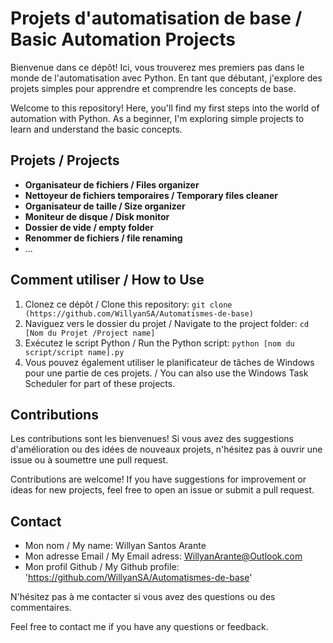 # Projets d'automatisation de base / Basic Automation Projects

Bienvenue dans ce dépôt! Ici, vous trouverez mes premiers pas dans le monde de l'automatisation avec Python. En tant que débutant, j'explore des projets simples pour apprendre et comprendre les concepts de base.

Welcome to this repository! Here, you'll find my first steps into the world of automation with Python. As a beginner, I'm exploring simple projects to learn and understand the basic concepts.

## Projets / Projects

* **Organisateur de fichiers / Files organizer**
* **Nettoyeur de fichiers temporaires / Temporary files cleaner**
* **Organisateur de taille / Size organizer**
* **Moniteur de disque / Disk monitor**
* **Dossier de vide / empty folder**
* **Renommer de fichiers / file renaming**
* ...

## Comment utiliser / How to Use

1. Clonez ce dépôt / Clone this repository: `git clone (https://github.com/WillyanSA/Automatismes-de-base)`
2. Naviguez vers le dossier du projet / Navigate to the project folder: `cd [Nom du Projet /Project name]`
3. Exécutez le script Python / Run the Python script: `python [nom du script/script name].py`
4. Vous pouvez également utiliser le planificateur de tâches de Windows pour une partie de ces projets. / You can also use the Windows Task Scheduler for part of these projects.
## Contributions

Les contributions sont les bienvenues! Si vous avez des suggestions d'amélioration ou des idées de nouveaux projets, n'hésitez pas à ouvrir une issue ou à soumettre une pull request.

Contributions are welcome! If you have suggestions for improvement or ideas for new projects, feel free to open an issue or submit a pull request.

## Contact

* Mon nom /  My name: Willyan Santos Arante
* Mon adresse Email / My Email adress: WillyanArante@Outlook.com
* Mon profil Github / My Github profile: 'https://github.com/WillyanSA/Automatismes-de-base'

N'hésitez pas à me contacter si vous avez des questions ou des commentaires.

Feel free to contact me if you have any questions or feedback.
